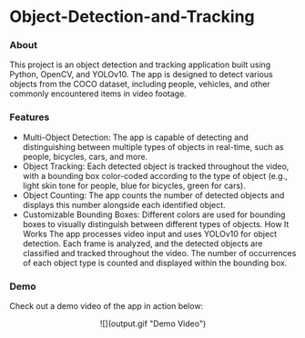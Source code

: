 # Object-Detection-and-Tracking
### About
This project is an object detection and tracking application built using Python, OpenCV, and YOLOv10. The app is designed to detect various objects from the COCO dataset, including people, vehicles, and other commonly encountered items in video footage.

### Features
- Multi-Object Detection: The app is capable of detecting and distinguishing between multiple types of objects in real-time, such as people, bicycles, cars, and more.
- Object Tracking: Each detected object is tracked throughout the video, with a bounding box color-coded according to the type of object (e.g., light skin tone for people, blue for bicycles, green for cars).
- Object Counting: The app counts the number of detected objects and displays this number alongside each identified object.
- Customizable Bounding Boxes: Different colors are used for bounding boxes to visually distinguish between different types of objects.
How It Works
The app processes video input and uses YOLOv10 for object detection. Each frame is analyzed, and the detected objects are classified and tracked throughout the video. The number of occurrences of each object type is counted and displayed within the bounding box.

### Demo
Check out a demo video of the app in action below:

<div align="center">
![](output.gif "Demo Video")
</div>